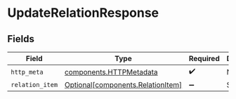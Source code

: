 # UpdateRelationResponse


## Fields

| Field                                                                        | Type                                                                         | Required                                                                     | Description                                                                  |
| ---------------------------------------------------------------------------- | ---------------------------------------------------------------------------- | ---------------------------------------------------------------------------- | ---------------------------------------------------------------------------- |
| `http_meta`                                                                  | [components.HTTPMetadata](../../models/components/httpmetadata.md)           | :heavy_check_mark:                                                           | N/A                                                                          |
| `relation_item`                                                              | [Optional[components.RelationItem]](../../models/components/relationitem.md) | :heavy_minus_sign:                                                           | Success                                                                      |